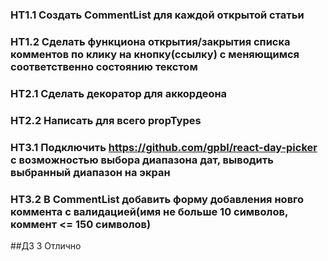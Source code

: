 ### HT1.1 Создать CommentList для каждой открытой статьи
### HT1.2 Сделать функциона открытия/закрытия списка комментов по клику на кнопку(ссылку) с меняющимся соответственно состоянию текстом

### HT2.1 Сделать декоратор для аккордеона
### HT2.2 Написать для всего propTypes

### HT3.1 Подключить https://github.com/gpbl/react-day-picker с возможностью выбора диапазона дат, выводить выбранный диапазон на экран
### HT3.2 В CommentList добавить форму добавления новго коммента с валидацией(имя не больше 10 символов, коммент <= 150 символов)

##ДЗ 3 Отлично
